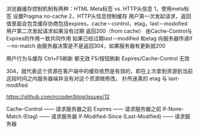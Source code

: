 浏览器缓存控制机制有两种：HTML Meta标签 vs. HTTP头信息
1，使用meta标签 设置Pragma no-cache
2，HTTP头信息控制缓存
用户第一次发起请求，返回值里面会包含缓存协商包括expires，cache－control，etag，last－modofied
用户第二次发起请求如果没有过期 返回200（from cache） 由Cache-Control与Expires的作用一致共同作用
如果已经过期last－modified 和etag 向服务器传递if－no-match 由服务器决策是不是返回304，如果服务器有更新就200

用户行为与缓存
Ctrl+F5刷新 都无效
F5/按钮刷新 Expires/Cache-Control 无效

304，就代表这个资源在客户端中的缓存依然是有效的，即在上次拿到资源到当前这段时间之内服务器端并没有对这个资源做修改。
扑所迷离的 etag 与 last-modified


https://github.com/rccoder/blog/issues/12

Cache-Control —— 请求服务器之前
Expires —— 请求服务器之前
If-None-Match (Etag) —— 请求服务器
If-Modified-Since (Last-Modified) —— 请求服务器
